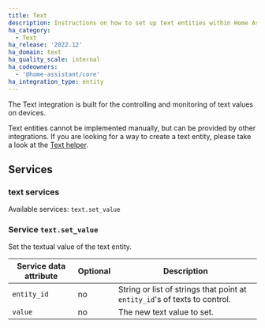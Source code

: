 ```yaml
---
title: Text
description: Instructions on how to set up text entities within Home Assistant.
ha_category:
  - Text
ha_release: '2022.12'
ha_domain: text
ha_quality_scale: internal
ha_codeowners:
  - '@home-assistant/core'
ha_integration_type: entity
---
```


The Text integration is built for the controlling and monitoring of text values on devices.

Text entities cannot be implemented manually, but can be provided by other integrations. If you are looking for a way to create a text entity, please take a look at the [Text helper](/integrations/input_text).

## Services

### text services

Available services: `text.set_value`

### Service `text.set_value`

Set the textual value of the text entity.

| Service data attribute | Optional | Description |
| ---------------------- | -------- | ----------- |
| `entity_id` | no | String or list of strings that point at `entity_id`'s of texts to control.
| `value` | no | The new text value to set.
